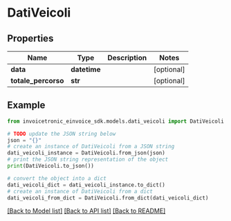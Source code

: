 # DatiVeicoli


## Properties

Name | Type | Description | Notes
------------ | ------------- | ------------- | -------------
**data** | **datetime** |  | [optional] 
**totale_percorso** | **str** |  | [optional] 

## Example

```python
from invoicetronic_einvoice_sdk.models.dati_veicoli import DatiVeicoli

# TODO update the JSON string below
json = "{}"
# create an instance of DatiVeicoli from a JSON string
dati_veicoli_instance = DatiVeicoli.from_json(json)
# print the JSON string representation of the object
print(DatiVeicoli.to_json())

# convert the object into a dict
dati_veicoli_dict = dati_veicoli_instance.to_dict()
# create an instance of DatiVeicoli from a dict
dati_veicoli_from_dict = DatiVeicoli.from_dict(dati_veicoli_dict)
```
[[Back to Model list]](../README.md#documentation-for-models) [[Back to API list]](../README.md#documentation-for-api-endpoints) [[Back to README]](../README.md)


